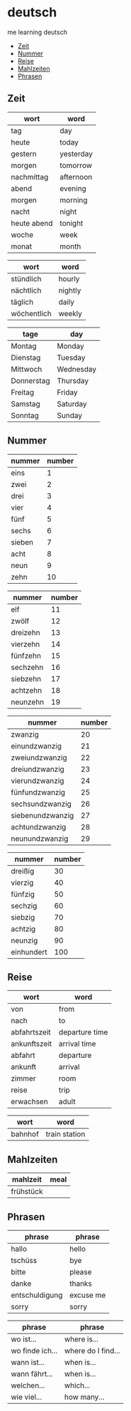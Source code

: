 # deutsch
me learning deutsch

* [Zeit](#zeit)
* [Nummer](#nummer)
* [Reise](#reise)
* [Mahlzeiten](#mahlzeiten)
* [Phrasen](#phrasen)

## Zeit

wort | word
-----|-----
tag | day
heute | today
gestern | yesterday
morgen | tomorrow
nachmittag | afternoon
abend | evening
morgen | morning
nacht | night
heute abend | tonight
woche | week
monat | month

wort | word
-----|------
stündlich | hourly
nächtlich | nightly
täglich | daily
wöchentlich | weekly

tage | day
-----|----
Montag | Monday
Dienstag | Tuesday
Mittwoch | Wednesday
Donnerstag | Thursday
Freitag | Friday
Samstag | Saturday
Sonntag | Sunday


## Nummer

nummer | number
-------|-------
eins | 1
zwei | 2
drei | 3
vier | 4
fünf | 5
sechs | 6
sieben | 7
acht | 8
neun | 9
zehn | 10

nummer | number
-------|-------
elf | 11
zwölf | 12
dreizehn | 13
vierzehn | 14
fünfzehn | 15
sechzehn | 16
siebzehn | 17
achtzehn | 18
neunzehn | 19

nummer | number
-------|-------
zwanzig | 20
einundzwanzig | 21
zweiundzwanzig | 22
dreiundzwanzig | 23
vierundzwanzig | 24
fünfundzwanzig | 25
sechsundzwanzig | 26
siebenundzwanzig | 27
achtundzwanzig | 28
neunundzwanzig | 29

nummer | number
-------|-------
dreißig | 30
vierzig | 40
fünfzig | 50
sechzig | 60
siebzig | 70
achtzig | 80
neunzig | 90
einhundert | 100


## Reise

wort   | word
-------|-----
von    | from
nach   | to
abfahrtszeit | departure time
ankunftszeit | arrival time
abfahrt | departure
ankunft | arrival
zimmer | room
reise  | trip
erwachsen | adult

wort | word
-----|-----
bahnhof | train station

## Mahlzeiten

mahlzeit | meal
---------|-----
frühstück | 

## Phrasen

phrase | phrase
-------|-------
hallo | hello
tschüss | bye
bitte | please
danke | thanks
entschuldigung | excuse me
sorry | sorry 

phrase | phrase
-------|-------
wo ist...  | where is...
wo finde ich... | where do I find...
wann ist... | when is...
wann fährt... | when is...
welchen... | which...
wie viel... | how many...
